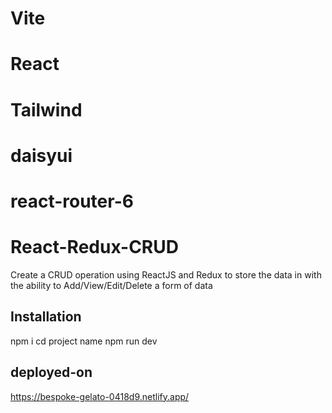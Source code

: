 # Vite
# React
# Tailwind
# daisyui
# react-router-6
# React-Redux-CRUD
Create a CRUD operation using ReactJS and Redux to store the data in
with the ability to Add/View/Edit/Delete a form of data
## Installation
npm i
cd project name
npm run dev
## deployed-on

https://bespoke-gelato-0418d9.netlify.app/
